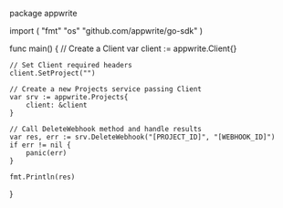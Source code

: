 package appwrite

import (
    "fmt"
    "os"
    "github.com/appwrite/go-sdk"
)

func main() {
    // Create a Client
    var client := appwrite.Client{}

    // Set Client required headers
    client.SetProject("")

    // Create a new Projects service passing Client
    var srv := appwrite.Projects{
        client: &client
    }

    // Call DeleteWebhook method and handle results
    var res, err := srv.DeleteWebhook("[PROJECT_ID]", "[WEBHOOK_ID]")
    if err != nil {
        panic(err)
    }

    fmt.Println(res)
}